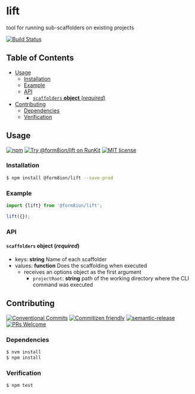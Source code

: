 # lift

tool for running sub-scaffolders on existing projects

<!-- status badges -->

[![Build Status][ci-badge]][ci-link]

## Table of Contents

* [Usage](#usage)
  * [Installation](#installation)
  * [Example](#example)
  * [API](#api)
    * [`scaffolders` __object__ (_required_)](#scaffolders-object-required)
* [Contributing](#contributing)
  * [Dependencies](#dependencies)
  * [Verification](#verification)

## Usage

<!-- consumer badges -->

[![npm][npm-badge]][npm-link]
[![Try @form8ion/lift on RunKit][runkit-badge]][runkit-link]
[![MIT license][license-badge]][license-link]

### Installation

```sh
$ npm install @form8ion/lift --save-prod
```

### Example

```javascript
import {lift} from '@form8ion/lift';

lift({});
```

### API

#### `scaffolders` __object__ (_required_)

* keys: __string__ Name of each scaffolder
* values: __function__ Does the scaffolding when executed
  * receives an options object as the first argument
    * `projectRoot`: __string__ path of the working directory where the CLI
      command was executed

## Contributing

<!-- contribution badges -->

[![Conventional Commits][commit-convention-badge]][commit-convention-link]
[![Commitizen friendly][commitizen-badge]][commitizen-link]
[![semantic-release][semantic-release-badge]][semantic-release-link]
[![PRs Welcome][PRs-badge]][PRs-link]

### Dependencies

```sh
$ nvm install
$ npm install
```

### Verification

```sh
$ npm test
```

[npm-link]: https://www.npmjs.com/package/@form8ion/lift

[npm-badge]: https://img.shields.io/npm/v/@form8ion/lift.svg

[runkit-link]: https://npm.runkit.com/@form8ion/lift

[runkit-badge]: https://badge.runkitcdn.com/@form8ion/lift.svg

[license-link]: LICENSE

[license-badge]: https://img.shields.io/github/license/form8ion/lift.svg

[ci-link]: https://travis-ci.com/form8ion/lift

[ci-badge]: https://img.shields.io/travis/com/form8ion/lift/master.svg

[commit-convention-link]: https://conventionalcommits.org

[commit-convention-badge]: https://img.shields.io/badge/Conventional%20Commits-1.0.0-yellow.svg

[commitizen-link]: http://commitizen.github.io/cz-cli/

[commitizen-badge]: https://img.shields.io/badge/commitizen-friendly-brightgreen.svg

[semantic-release-link]: https://github.com/semantic-release/semantic-release

[semantic-release-badge]: https://img.shields.io/badge/%20%20%F0%9F%93%A6%F0%9F%9A%80-semantic--release-e10079.svg

[PRs-link]: http://makeapullrequest.com

[PRs-badge]: https://img.shields.io/badge/PRs-welcome-brightgreen.svg
